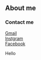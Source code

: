 ## About me
### Contact me
<p>
  <a href="mailto:6431503044@lamduan.mfu.ac.th" title="Go to send emil to me" target=_blank>Gmail</a><br>
  <a href="https://www.instagram.com/dizexrt/" target="_blank" title="Go to my Instagrm profile">Instgram</a><br>
  <a href="https://www.facebook.com/dizexrt/" target="_blank" title="Go to my Facebook profile">Facebook</a>
</p>
Hello